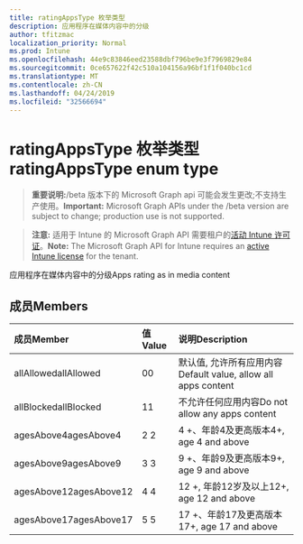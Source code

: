 ```yaml
---
title: ratingAppsType 枚举类型
description: 应用程序在媒体内容中的分级
author: tfitzmac
localization_priority: Normal
ms.prod: Intune
ms.openlocfilehash: 44e9c83846eed23588dbf796be9e3f7969829e84
ms.sourcegitcommit: 0ce657622f42c510a104156a96bf1f1f040bc1cd
ms.translationtype: MT
ms.contentlocale: zh-CN
ms.lasthandoff: 04/24/2019
ms.locfileid: "32566694"
---
```

# <a name="ratingappstype-enum-type"></a><span data-ttu-id="8a51d-103">ratingAppsType 枚举类型</span><span class="sxs-lookup"><span data-stu-id="8a51d-103">ratingAppsType enum type</span></span>

> <span data-ttu-id="8a51d-104">**重要说明:**/beta 版本下的 Microsoft Graph api 可能会发生更改;不支持生产使用。</span><span class="sxs-lookup"><span data-stu-id="8a51d-104">**Important:** Microsoft Graph APIs under the /beta version are subject to change; production use is not supported.</span></span>

> <span data-ttu-id="8a51d-105">**注意:** 适用于 Intune 的 Microsoft Graph API 需要租户的[活动 Intune 许可证](https://go.microsoft.com/fwlink/?linkid=839381)。</span><span class="sxs-lookup"><span data-stu-id="8a51d-105">**Note:** The Microsoft Graph API for Intune requires an [active Intune license](https://go.microsoft.com/fwlink/?linkid=839381) for the tenant.</span></span>

<span data-ttu-id="8a51d-106">应用程序在媒体内容中的分级</span><span class="sxs-lookup"><span data-stu-id="8a51d-106">Apps rating as in media content</span></span>

## <a name="members"></a><span data-ttu-id="8a51d-107">成员</span><span class="sxs-lookup"><span data-stu-id="8a51d-107">Members</span></span>
|<span data-ttu-id="8a51d-108">成员</span><span class="sxs-lookup"><span data-stu-id="8a51d-108">Member</span></span>|<span data-ttu-id="8a51d-109">值</span><span class="sxs-lookup"><span data-stu-id="8a51d-109">Value</span></span>|<span data-ttu-id="8a51d-110">说明</span><span class="sxs-lookup"><span data-stu-id="8a51d-110">Description</span></span>|
|:---|:---|:---|
|<span data-ttu-id="8a51d-111">allAllowed</span><span class="sxs-lookup"><span data-stu-id="8a51d-111">allAllowed</span></span>|<span data-ttu-id="8a51d-112">0</span><span class="sxs-lookup"><span data-stu-id="8a51d-112">0</span></span>|<span data-ttu-id="8a51d-113">默认值, 允许所有应用内容</span><span class="sxs-lookup"><span data-stu-id="8a51d-113">Default value, allow all apps content</span></span>|
|<span data-ttu-id="8a51d-114">allBlocked</span><span class="sxs-lookup"><span data-stu-id="8a51d-114">allBlocked</span></span>|<span data-ttu-id="8a51d-115">1</span><span class="sxs-lookup"><span data-stu-id="8a51d-115">1</span></span>|<span data-ttu-id="8a51d-116">不允许任何应用内容</span><span class="sxs-lookup"><span data-stu-id="8a51d-116">Do not allow any apps content</span></span>|
|<span data-ttu-id="8a51d-117">agesAbove4</span><span class="sxs-lookup"><span data-stu-id="8a51d-117">agesAbove4</span></span>|<span data-ttu-id="8a51d-118">2 </span><span class="sxs-lookup"><span data-stu-id="8a51d-118">2</span></span>|<span data-ttu-id="8a51d-119">4 +、年龄4及更高版本</span><span class="sxs-lookup"><span data-stu-id="8a51d-119">4+, age 4 and above</span></span>|
|<span data-ttu-id="8a51d-120">agesAbove9</span><span class="sxs-lookup"><span data-stu-id="8a51d-120">agesAbove9</span></span>|<span data-ttu-id="8a51d-121">3 </span><span class="sxs-lookup"><span data-stu-id="8a51d-121">3</span></span>|<span data-ttu-id="8a51d-122">9 +、年龄9及更高版本</span><span class="sxs-lookup"><span data-stu-id="8a51d-122">9+, age 9 and above</span></span>|
|<span data-ttu-id="8a51d-123">agesAbove12</span><span class="sxs-lookup"><span data-stu-id="8a51d-123">agesAbove12</span></span>|<span data-ttu-id="8a51d-124">4 </span><span class="sxs-lookup"><span data-stu-id="8a51d-124">4</span></span>|<span data-ttu-id="8a51d-125">12 +, 年龄12岁及以上</span><span class="sxs-lookup"><span data-stu-id="8a51d-125">12+, age 12 and above</span></span> |
|<span data-ttu-id="8a51d-126">agesAbove17</span><span class="sxs-lookup"><span data-stu-id="8a51d-126">agesAbove17</span></span>|<span data-ttu-id="8a51d-127">5 </span><span class="sxs-lookup"><span data-stu-id="8a51d-127">5</span></span>|<span data-ttu-id="8a51d-128">17 +、年龄17及更高版本</span><span class="sxs-lookup"><span data-stu-id="8a51d-128">17+, age 17 and above</span></span>|






